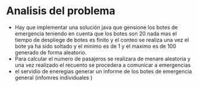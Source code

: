 # Analisis del problema
- Hay que implementar una solución java que gensione los botes de emergencia teniendo en cuenta que los botes son 20 nada mas el tiempo de despliege de botes es finito y el conteo se realiza una vez el bote ya ha sido soltado y el minimo es de 1 y el maximo es de 100 generado de forma aleatorio.
- Para calcular el numero de pasajeros se realizara de menare aleatoria y una vez realizado el recuento se procedera a comunicar a emergencias
- el servidio de eneregias generar un informe de los botes de emergencia general (infomres individuales )
